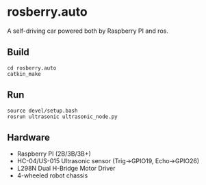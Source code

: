 # rosberry.auto

A self-driving car powered both by Raspberry PI and ros.

## Build
```
cd rosberry.auto
catkin_make 
```

## Run
```
source devel/setup.bash
rosrun ultrasonic ultrasonic_node.py
```

## Hardware

- Raspberry PI (2B/3B/3B+)
- HC-04/US-015 Ultrasonic sensor (Trig->GPIO19, Echo->GPIO26)
- L298N Dual H-Bridge Motor Driver
- 4-wheeled robot chassis

